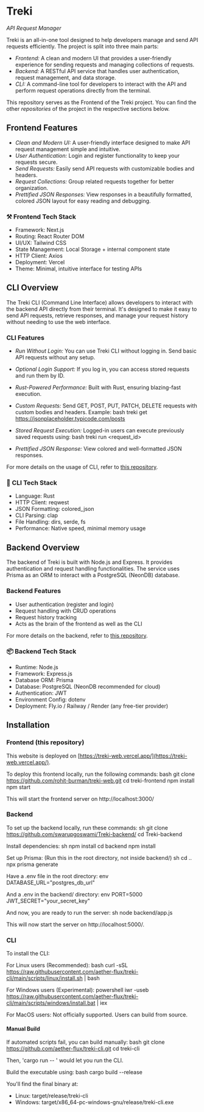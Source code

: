 # Treki
*API Request Manager*

Treki is an all-in-one tool designed to help developers manage and send API requests efficiently. The project is split into three main parts:
- *Frontend:* A clean and modern UI that provides a user-friendly experience for sending requests and managing collections of requests.
- *Backend:* A RESTful API service that handles user authentication, request management, and data storage.
- *CLI:* A command-line tool for developers to interact with the API and perform request operations directly from the terminal.

This repository serves as the Frontend of the Treki project. You can find the other *repositories* of the project in the respective sections below.

## Frontend Features
- *Clean and Modern UI:* A user-friendly interface designed to make API request management simple and intuitive.
- *User Authentication:* Login and register functionality to keep your requests secure.
- *Send Requests:* Easily send API requests with customizable bodies and headers.
- *Request Collections:* Group related requests together for better organization.
- *Prettified JSON Responses:* View responses in a beautifully formatted, colored JSON layout for easy reading and debugging.

### ⚒️ Frontend Tech Stack
- Framework: Next.js
- Routing: React Router DOM
- UI/UX: Tailwind CSS
- State Management: Local Storage + internal component state
- HTTP Client: Axios
- Deployment: Vercel
- Theme: Minimal, intuitive interface for testing APIs

## CLI Overview
The Treki CLI (Command Line Interface) allows developers to interact with the backend API directly from their terminal. It's designed to make it easy to send API requests, retrieve responses, and manage your request history without needing to use the web interface.

### CLI Features
- *Run Without Login:* You can use Treki CLI without logging in. Send basic API requests without any setup.
- *Optional Login Support:* If you log in, you can access stored requests and run them by ID.
- *Rust-Powered Performance:* Built with Rust, ensuring blazing-fast execution.
- *Custom Requests:* Send GET, POST, PUT, PATCH, DELETE requests with custom bodies and headers. Example:
bash
treki get https://jsonplaceholder.typicode.com/posts

- *Stored Request Execution:* Logged-in users can execute previously saved requests using:
bash
treki run <request_id>

- *Prettified JSON Response:* View colored and well-formatted JSON responses.

For more details on the usage of CLI, refer to [this repository](https://github.com/aether-flux/treki-cli).

### 🔧 CLI Tech Stack
- Language: Rust
- HTTP Client: reqwest
- JSON Formatting: colored_json
- CLI Parsing: clap
- File Handling: dirs, serde, fs
- Performance: Native speed, minimal memory usage

## Backend Overview
The backend of Treki is built with Node.js and Express. It provides authentication and request handling functionalities. The service uses Prisma as an ORM to interact with a PostgreSQL (NeonDB) database.

### Backend Features
- User authentication (register and login)
- Request handling with CRUD operations
- Request history tracking
- Acts as the brain of the frontend as well as the CLI

For more details on the backend, refer to [this repository](https://github.com/swarupgoswami/Treki-backend/).

### 📦 Backend Tech Stack
- Runtime: Node.js
- Framework: Express.js
- Database ORM: Prisma
- Database: PostgreSQL (NeonDB recommended for cloud)
- Authentication: JWT
- Environment Config: dotenv
- Deployment: Fly.io / Railway / Render (any free-tier provider)

## Installation

### Frontend (this repository)
This website is deployed on [https://treki-web.vercel.app/](https://treki-web.vercel.app/).

To deploy this frontend locally, run the following commands:
bash
git clone https://github.com/rohit-burman/treki-web.git
cd treki-frontend
npm install
npm start

This will start the frontend server on http://localhost:3000/

### Backend
To set up the backend locally, run these commands:
sh
git clone https://github.com/swarupgoswami/Treki-backend/
cd Treki-backend


Install dependencies:
sh
npm install
cd backend
npm install


Set up Prisma:
(Run this in the root directory, not inside backend/)
sh
cd ..
npx prisma generate


Have a .env file in the root directory:
env
DATABASE_URL="postgres_db_url"


And a .env in the backend/ directory:
env
PORT=5000
JWT_SECRET="your_secret_key"


And now, you are ready to run the server:
sh
node backend/app.js


This will now start the server on http://localhost:5000/.

### CLI
To install the CLI:

For Linux users (Recommended):
bash
curl -sSL https://raw.githubusercontent.com/aether-flux/treki-cli/main/scripts/linux/install.sh | bash


For Windows users (Experimental):
powershell
iwr -useb https://raw.githubusercontent.com/aether-flux/treki-cli/main/scripts/windows/install.bat | iex


For MacOS users:
Not officially supported. Users can build from source.

#### Manual Build
If automated scripts fail, you can build manually:
bash
git clone https://github.com/aether-flux/treki-cli.git
cd treki-cli

Then, 'cargo run -- <args>' would let you run the CLI.

Build the executable using:
bash
cargo build --release


You'll find the final binary at:
- Linux: target/release/treki-cli
- Windows: target/x86_64-pc-windows-gnu/release/treki-cli.exe
